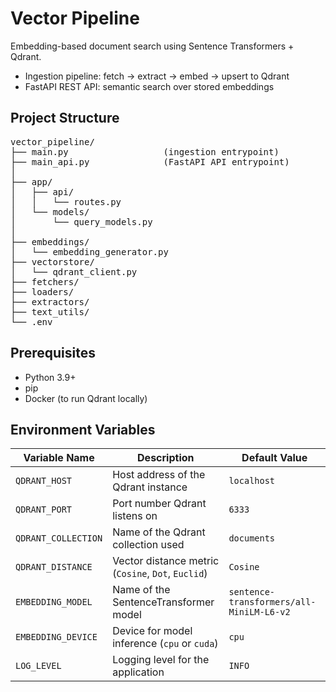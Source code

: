 # Vector Pipeline

Embedding-based document search using Sentence Transformers + Qdrant.

- Ingestion pipeline: fetch → extract → embed → upsert to Qdrant
- FastAPI REST API: semantic search over stored embeddings

## Project Structure

<pre>
vector_pipeline/
├── main.py                  (ingestion entrypoint)
├── main_api.py              (FastAPI API entrypoint)
│
├── app/
│   ├── api/
│   │   └── routes.py
│   └── models/
│       └── query_models.py
│
├── embeddings/
│   └── embedding_generator.py
├── vectorstore/
│   └── qdrant_client.py
├── fetchers/
├── loaders/
├── extractors/
├── text_utils/
└── .env
</pre>

## Prerequisites

- Python 3.9+
- pip
- Docker (to run Qdrant locally)

## Environment Variables

| Variable Name         | Description                                | Default Value |
|------------------------|--------------------------------------------|----------------|
| `QDRANT_HOST`          | Host address of the Qdrant instance        | `localhost`    |
| `QDRANT_PORT`          | Port number Qdrant listens on              | `6333`         |
| `QDRANT_COLLECTION`    | Name of the Qdrant collection used         | `documents`    |
| `QDRANT_DISTANCE`      | Vector distance metric (`Cosine`, `Dot`, `Euclid`) | `Cosine`       |
| `EMBEDDING_MODEL`      | Name of the SentenceTransformer model      | `sentence-transformers/all-MiniLM-L6-v2` |
| `EMBEDDING_DEVICE`     | Device for model inference (`cpu` or `cuda`) | `cpu`        |
| `LOG_LEVEL`            | Logging level for the application          | `INFO`         |